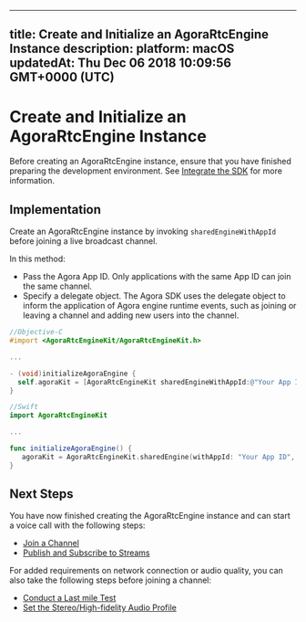 
---
title: Create and Initialize an AgoraRtcEngine Instance
description: 
platform: macOS
updatedAt: Thu Dec 06 2018 10:09:56 GMT+0000 (UTC)
---
# Create and Initialize an AgoraRtcEngine Instance
Before creating an AgoraRtcEngine instance, ensure that you have finished preparing the development environment. See [Integrate the SDK](../../en/Voice/initialize_mac.md) for more information.

## Implementation
Create an AgoraRtcEngine instance by invoking `sharedEngineWithAppId` before joining a live broadcast channel.

In this method:

- Pass the Agora App ID. Only applications with the same App ID can join the same channel.
- Specify a delegate object. The Agora SDK uses the delegate object to inform the application of Agora engine runtime events, such as joining or leaving a channel and adding new users into the channel.

```objective-c
//Objective-C
#import <AgoraRtcEngineKit/AgoraRtcEngineKit.h>

...

- (void)initializeAgoraEngine {
  self.agoraKit = [AgoraRtcEngineKit sharedEngineWithAppId:@"Your App ID" delegate:self];
}
```

```swift
//Swift
import AgoraRtcEngineKit

...

func initializeAgoraEngine() {
   agoraKit = AgoraRtcEngineKit.sharedEngine(withAppId: "Your App ID", delegate: self)
}
```

## Next Steps
You have now finished creating the AgoraRtcEngine instance and can start a voice call with the following steps:

* [Join a Channel](../../en/Voice/join_communication_mac.md)
* [Publish and Subscribe to Streams](../../en/Voice/publish_mac_audio.md)

For added requirements on network connection or audio quality, you can also take the following steps before joining a channel:

* [Conduct a Last mile Test](../../en/Voice/lastmile_ios.md)
* [Set the Stereo/High-fidelity Audio Profile](../../en/Voice/audio_profile_mac.md)
